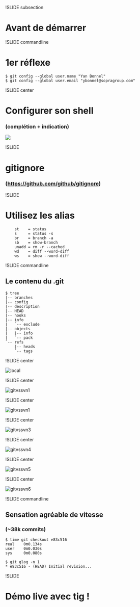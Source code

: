 !SLIDE subsection

# Avant de démarrer

!SLIDE commandline

# 1er réflexe

	$ git config --global user.name "Yan Bonnel"
	$ git config --global user.email "ybonnel@sopragroup.com"

!SLIDE center

# Configurer son shell 
### (complétion + indication)

![](git-prompt.png)

!SLIDE

# gitignore
### (https://github.com/github/gitignore)

!SLIDE

# Utilisez les alias

        st    = status
        s     = status -s
        br    = branch -a
        sb    = show-branch
        unadd = rm -r --cached
        wd    = diff --word-diff
        ws    = show --word-diff


!SLIDE commandline

## Le contenu du .git

	$ tree
	|-- branches
	|-- config
	|-- description
	|-- HEAD
	|-- hooks
	|-- info
	|   `-- exclude
	|-- objects
	|   |-- info
	|   `-- pack
	`-- refs
	    |-- heads
	    `-- tags

!SLIDE center

![local](localfirst.jpg)

!SLIDE center

![gitvssvn1](ChartClone.png)

!SLIDE center

![gitvssvn1](ChartSize.png)

!SLIDE center

![gitvssvn3](ChartCommit.png)

!SLIDE center

![gitvssvn4](ChartAdd.png)

!SLIDE center

![gitvssvn5](ChartLog.png)

!SLIDE center

![gitvssvn6](ChartDiff.png)

!SLIDE commandline

## Sensation agréable de vitesse
### (~38k commits)

	$ time git checkout e83c516
	real    0m0.134s
	user    0m0.030s
	sys     0m0.080s

	$ git glog -n 1
	* e83c516 - (HEAD) Initial revision...

!SLIDE

# Démo live avec tig !
